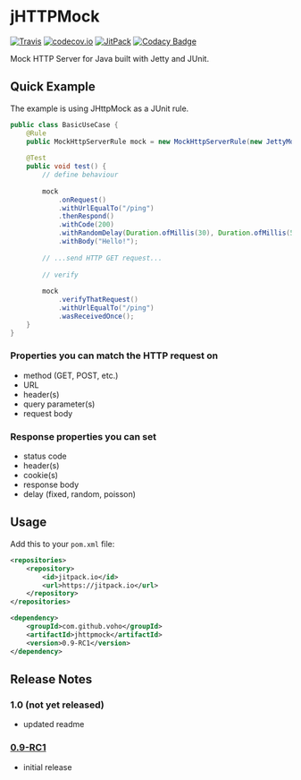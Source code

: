 # jHTTPMock

[![Travis](https://travis-ci.org/voho/jhttpmock.svg?branch=master)](https://travis-ci.org/voho/jhttpmock) 
[![codecov.io](https://codecov.io/github/voho/jhttpmock/coverage.svg?branch=master)](https://codecov.io/github/voho/jhttpmock?branch=master)
[![JitPack](https://jitpack.io/v/voho/jhttpmock.svg)](https://jitpack.io/#voho/jhttpmock)
[![Codacy Badge](https://api.codacy.com/project/badge/Grade/058408fcfc2442729c87ea2889a33668)](https://www.codacy.com/app/vojtech-hordejcuk/jhttpmock?utm_source=github.com&amp;utm_medium=referral&amp;utm_content=voho/jhttpmock&amp;utm_campaign=Badge_Grade)

Mock HTTP Server for Java built with Jetty and JUnit.

## Quick Example

The example is using JHttpMock as a JUnit rule.

```java
public class BasicUseCase {
    @Rule
    public MockHttpServerRule mock = new MockHttpServerRule(new JettyMockHttpServer(8081));
    
    @Test
    public void test() {
        // define behaviour
        
        mock
            .onRequest()
            .withUrlEqualTo("/ping")
            .thenRespond()
            .withCode(200)
            .withRandomDelay(Duration.ofMillis(30), Duration.ofMillis(50))
            .withBody("Hello!"); 
                   
        // ...send HTTP GET request...
        
        // verify
        
        mock
            .verifyThatRequest()
            .withUrlEqualTo("/ping")
            .wasReceivedOnce();
    }
}
```

### Properties you can match the HTTP request on

- method (GET, POST, etc.)
- URL
- header(s)
- query parameter(s)
- request body 

### Response properties you can set

- status code
- header(s)
- cookie(s)
- response body
- delay (fixed, random, poisson)

## Usage

Add this to your `pom.xml` file:

```xml
<repositories>
    <repository>
        <id>jitpack.io</id>
        <url>https://jitpack.io</url>
    </repository>
</repositories>
```

```xml
<dependency>
    <groupId>com.github.voho</groupId>
    <artifactId>jhttpmock</artifactId>
    <version>0.9-RC1</version>
</dependency>
```

## Release Notes

### 1.0 (not yet released)

- updated readme

### [0.9-RC1](https://jitpack.io/#voho/jhttpmock/0.9-RC1)

- initial release
